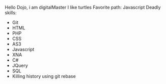 Hello Dojo, i am digitalMaster
I like turtles
Favorite path: Javascript
Deadly skills:
* Git
* HTML
* PHP
* CSS
* AS3
* Javascript
* XNA
* C#
* JQuery
* SQL
* Killing history using git rebase
